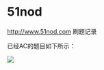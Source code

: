 # 51nod
http://www.51nod.com 刷题记录

已经AC的题目如下所示：

<img src="https://github.com/mayuanucas/51nod/blob/master/ac/index.png"></img>
